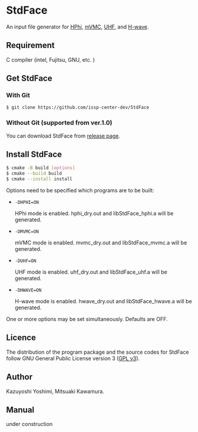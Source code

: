 # StdFace

An input file generator for
[HPhi](https://github.com/issp-center-dev/HPhi),
[mVMC](https://github.com/issp-center-dev/mVMC),
[UHF](https://github.com/issp-center-dev/UHF-dev), and
[H-wave](https://github.com/issp-center-dev/H-wave).

## Requirement
C compiler (intel, Fujitsu, GNU, etc. )  

## Get StdFace

### With Git 

``` bash
$ git clone https://github.com/issp-center-dev/StdFace
```

### Without Git (supported from ver.1.0)

You can download StdFace from [release page](https://github.com/issp-center-dev/StdFace/releases).

## Install StdFace

``` bash
$ cmake -B build [options]
$ cmake --build build
$ cmake --install install
```

Options need to be specified which programs are to be built:

- ``-DHPHI=ON``

    HPhi mode is enabled. hphi_dry.out and libStdFace_hphi.a will be generated.

- ``-DMVMC=ON``

    mVMC mode is enabled. mvmc_dry.out and libStdFace_mvmc.a will be generated.

- ``-DUHF=ON``

    UHF mode is enabled. uhf_dry.out and libStdFace_uhf.a will be generated.

- ``-DHWAVE=ON``

    H-wave mode is enabled. hwave_dry.out and libStdFace_hwave.a will be generated.

One or more options may be set simultaneously. Defaults are OFF.


## Licence

The distribution of the program package and the source codes for StdFace follow GNU General Public License version 3 ([GPL v3](http://www.gnu.org/licenses/gpl-3.0.en.html)). 


## Author
Kazuyoshi Yoshimi, Mitsuaki Kawamura.

## Manual

under construction
